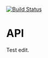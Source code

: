 [![Build Status](https://travis-ci.org/InterSIS/API.svg)](https://travis-ci.org/InterSIS/API)

# API

Test edit.
